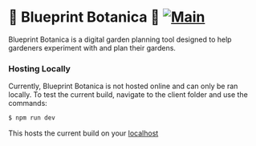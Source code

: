 # 🌼 Blueprint Botanica 🌼 [![Main](https://github.com/cmmartin14/Blueprint-Botanica/actions/workflows/main.yml/badge.svg)](https://github.com/cmmartin14/Blueprint-Botanica/actions/workflows/main.yml)

Blueprint Botanica is a digital garden planning tool designed to help gardeners experiment with and plan their gardens.

### Hosting Locally

Currently, Blueprint Botanica is not hosted online and can only be ran locally. To test the current build, navigate to the client folder and use the commands:
```sh
$ npm run dev
```
This hosts the current build on your [localhost](http://localhost:3000/)

